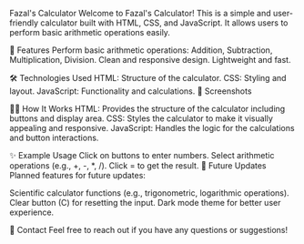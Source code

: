 Fazal's Calculator
Welcome to Fazal's Calculator! This is a simple and user-friendly calculator built with HTML, CSS, and JavaScript. It allows users to perform basic arithmetic operations easily.

🚀 Features
Perform basic arithmetic operations: Addition, Subtraction, Multiplication, Division.
Clean and responsive design.
Lightweight and fast.

🛠️ Technologies Used
HTML: Structure of the calculator.
CSS: Styling and layout.
JavaScript: Functionality and calculations.
🎨 Screenshots

🧑‍💻 How It Works
HTML: Provides the structure of the calculator including buttons and display area.
CSS: Styles the calculator to make it visually appealing and responsive.
JavaScript: Handles the logic for the calculations and button interactions.

✨ Example Usage
Click on buttons to enter numbers.
Select arithmetic operations (e.g., +, -, *, /).
Click = to get the result.
🚀 Future Updates
Planned features for future updates:

Scientific calculator functions (e.g., trigonometric, logarithmic operations).
Clear button (C) for resetting the input.
Dark mode theme for better user experience.

💬 Contact
Feel free to reach out if you have any questions or suggestions!
